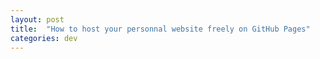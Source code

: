```yaml
---
layout: post
title:  "How to host your personnal website freely on GitHub Pages"
categories: dev
---
```


